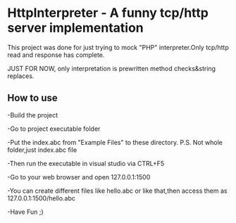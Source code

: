 # HttpInterpreter - A funny tcp/http server implementation

This project was done for just trying to mock "PHP" interpreter.Only tcp/http read and response has complete.


JUST FOR NOW, only interpretation is prewritten method checks&string replaces.

## How to use
-Build the project


-Go to project executable folder


-Put the index.abc from "Example Files" to these directory. P.S. Not whole folder,just index.abc file


-Then run the executable in visual studio via CTRL+F5


-Go to your web browser and open 127.0.0.1:1500


-You can create different files like hello.abc or like that,then access them as 127.0.0.1:1500/hello.abc


-Have Fun ;)
